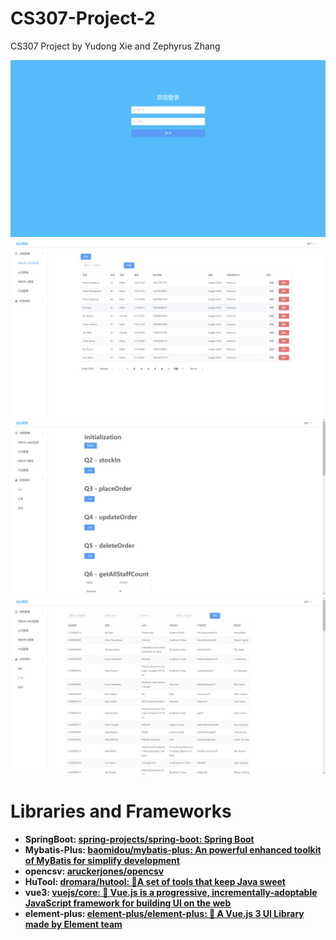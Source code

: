 # CS307-Project-2

CS307 Project by Yudong Xie and Zephyrus Zhang

<img src="./src/main/resources/static/image/login-page.png" alt="image-20220526103501606" style="zoom:80%;" />

<img src="./src/main/resources/static/image/page-1.png" alt="image-20220526103542351" style="zoom:80%;" />

<img src="./src/main/resources/static/image/page-2.png" alt="image-20220526103824972" style="zoom:80%;" />

<img src="./src/main/resources/static/image/page-3.png" alt="image-20220526103850804" style="zoom:80%;" />

# Libraries and Frameworks

- **SpringBoot: [spring-projects/spring-boot: Spring Boot](https://github.com/spring-projects/spring-boot)**
- **Mybatis-Plus: [baomidou/mybatis-plus: An powerful enhanced toolkit of MyBatis for simplify development](https://github.com/baomidou/mybatis-plus)**
- **opencsv: [aruckerjones/opencsv](https://sourceforge.net/p/opencsv/source/ci/master/tree/)**
- **HuTool: [dromara/hutool: 🍬A set of tools that keep Java sweet](https://github.com/dromara/hutool)**
- **vue3: [vuejs/core: 🖖 Vue.js is a progressive, incrementally-adoptable JavaScript framework for building UI on the web](https://github.com/vuejs/core)**
- **element-plus: [element-plus/element-plus: 🎉 A Vue.js 3 UI Library made by Element team](https://github.com/element-plus/element-plus)**
